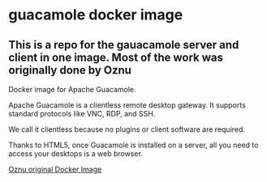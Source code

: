 # guacamole docker image
## This is a repo for the gauacamole server and client in one image. Most of the work was originally done by Oznu

Docker image for Apache Guacamole.

Apache Guacamole is a clientless remote desktop gateway. It supports standard protocols like VNC, RDP, and SSH.

We call it clientless because no plugins or client software are required.

Thanks to HTML5, once Guacamole is installed on a server, all you need to access your desktops is a web browser.

[Oznu original Docker Image](https://hub.docker.com/r/oznu/guacamole/)
